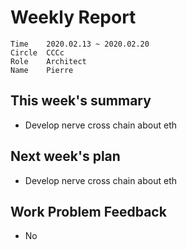 # Weekly Report 

```
Time	2020.02.13 ~ 2020.02.20
Circle	CCCc
Role	Architect
Name	Pierre
```
## This week's summary

- Develop nerve cross chain about eth 

## Next week's plan

- Develop nerve cross chain about eth 

## Work Problem Feedback

- No

